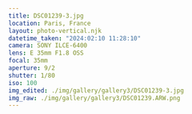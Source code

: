 ```yaml
---
title: DSC01239-3.jpg
location: Paris, France
layout: photo-vertical.njk
datetime_taken: "2024:02:10 11:28:10"
camera: SONY ILCE-6400
lens: E 35mm F1.8 OSS
focal: 35mm
aperture: 9/2
shutter: 1/80
iso: 100
img_edited: ./img/gallery/gallery3/DSC01239-3.jpg
img_raw: ./img/gallery/gallery3/DSC01239.ARW.png
---
```

